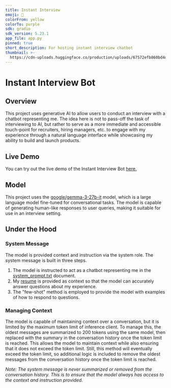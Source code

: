 ```yaml
---
title: Instant Interview
emoji: 💬
colorFrom: yellow
colorTo: purple
sdk: gradio
sdk_version: 5.23.1
app_file: app.py
pinned: true
short_description: For hosting instant interview chatbot
thumbnail: >-
  https://cdn-uploads.huggingface.co/production/uploads/67572efb860bd4d8f464793e/YgoaI2c7gb8fv53t6LXSL.jpeg
---
```


# Instant Interview Bot

## Overview

This project uses generative AI to allow users to conduct an interview with a chatbot representing me. The idea here is not to pass-off the task of interviewing to AI, but rather to serve as a more immediate and accessible touch-point for recruiters, hiring managers, etc. to engage with my experience through a natural language interface while showcasing my ability to build and launch products.

## Live Demo

You can try out the live demo of the Instant Interview Bot [here.](https://huggingface.co/spaces/im93/Instant_Interview)

## Model

This project uses the [google/gemma-3-27b-it](https://huggingface.co/google/gemma-3-27b-it) model, which is a large language model fine-tuned for conversational tasks. The model is capable of generating human-like responses to user queries, making it suitable for use in an interview setting.

## Under the Hood

### System Message

The model is provided context and instruction via the system role. The system message is built in three steps.

1. The model is instructed to act as a chatbot representing me in the [system_prompt.txt](system_prompt.txt) document.
2. My [resume](resume.txt) is provided as context so that the model can accurately answer questions about my experience.
3. The "few-shot" method is employed to provide the model with examples of how to respond to questions.

### Managing Context

The model is capable of maintaining context over a conversation, but it is limited by the maximum token limit of inference client. To manage this, the oldest messages are summarized to 200 tokens using the same model, then replaced with the summary in the conversation history once the token limit is reached. This allows the model to maintain context while also ensuring that it does not exceed the token limit. Still, this method will eventually exceed the token limit, so additional logic is included to remove the oldest messages from the conversation history once the token limit is reached.

*Note: The system message is never summarized or removed from the conversation history. This is to ensure that the model always has access to the context and instruction provided.*
